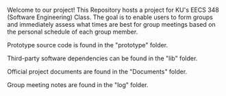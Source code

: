 Welcome to our project!
This Repository hosts a project for KU's EECS 348 (Software Engineering) Class. The goal is to enable users to form groups and immediately assess what times are best for group meetings based on the personal schedule of each group member.

Prototype source code is found in the "prototype" folder.

Third-party software dependencies can be found in the "lib" folder.

Official project documents are found in the "Documents" folder.

Group meeting notes are found in the "log" folder.
